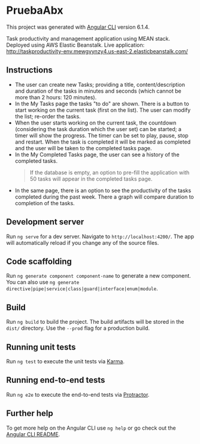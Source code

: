 # PruebaAbx

This project was generated with [Angular CLI](https://github.com/angular/angular-cli) version 6.1.4.

Task productivity and management application using MEAN stack. Deployed using AWS Elastic Beanstalk.
Live application: http://taskproductivity-env.mewgvynzy4.us-east-2.elasticbeanstalk.com/

## Instructions

* The user can create new Tasks; providing a title, content/description and duration of the tasks in minutes and seconds (which cannot be more than 2 hours: 120 minutes).
* In the My Tasks page the tasks "to do" are shown. There is a button to start working on the current task (first on the list). The user can modify the list; re-order the tasks.
* When the user starts working on the current task, the countdown (considering the task duration which the user set) can be started; a timer will show the progress. The timer can be set to play, pause, stop and restart. When the task is completed it will be marked as completed and the user will be taken to the completed tasks page.
* In the My Completed Tasks page, the user can see a history of the completed tasks. 
  > If the database is empty, an option to pre-fill the application with 50 tasks will appear in the completed tasks page.
* In the same page, there is an option to see the productivity of the tasks completed during the past week. There a graph will compare duration to completion of the tasks.

## Development server

Run `ng serve` for a dev server. Navigate to `http://localhost:4200/`. The app will automatically reload if you change any of the source files.

## Code scaffolding

Run `ng generate component component-name` to generate a new component. You can also use `ng generate directive|pipe|service|class|guard|interface|enum|module`.

## Build

Run `ng build` to build the project. The build artifacts will be stored in the `dist/` directory. Use the `--prod` flag for a production build.

## Running unit tests

Run `ng test` to execute the unit tests via [Karma](https://karma-runner.github.io).

## Running end-to-end tests

Run `ng e2e` to execute the end-to-end tests via [Protractor](http://www.protractortest.org/).

## Further help

To get more help on the Angular CLI use `ng help` or go check out the [Angular CLI README](https://github.com/angular/angular-cli/blob/master/README.md).
